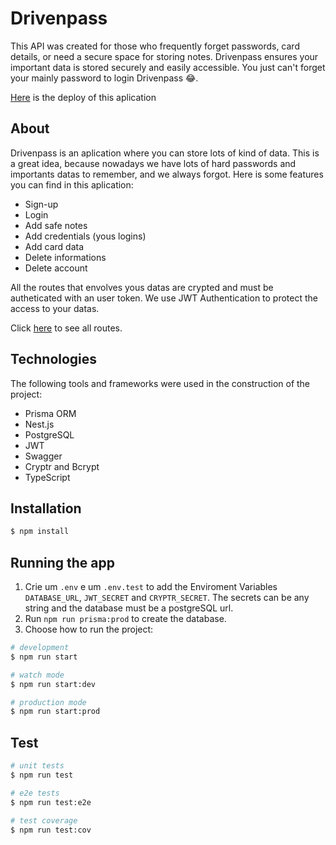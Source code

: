 # Drivenpass

This API was created for those who frequently forget passwords, card details, or need a secure space for storing notes. Drivenpass ensures your important data is stored securely and easily accessible. You just can't forget your mainly password to login Drivenpass :joy:. 

<p align="left"><a href="https://divenpass.onrender.com/" target="_blank">Here</a> is the deploy of this aplication</p>

## About

Drivenpass is an aplication where you can store lots of kind of data. This is a great idea, because nowadays we have lots of hard passwords and importants datas to remember, and we always forgot. Here is some features you can find in this aplication:

- Sign-up
- Login
- Add safe notes
- Add credentials (yous logins)
- Add card data
- Delete informations
- Delete account 

All the routes that envolves yous datas are crypted and must be autheticated with an user token. We use JWT Authentication to protect the access to your datas.
<p align="left">Click <a href="https://divenpass.onrender.com/api" target="_blank">here</a> to see all routes.</p>

## Technologies
The following tools and frameworks were used in the construction of the project:

- Prisma ORM
- Nest.js
- PostgreSQL
- JWT
- Swagger
- Cryptr and Bcrypt
- TypeScript

## Installation

```bash
$ npm install
```

## Running the app

1. Crie um `.env` e um `.env.test` to add the Enviroment Variables `DATABASE_URL`,  `JWT_SECRET` and `CRYPTR_SECRET`. The secrets can be any string and the database must be a postgreSQL url.
2. Run `npm run prisma:prod` to create the database.
3. Choose how to run the project:
```bash
# development
$ npm run start

# watch mode
$ npm run start:dev

# production mode
$ npm run start:prod
```

## Test

```bash
# unit tests
$ npm run test

# e2e tests
$ npm run test:e2e

# test coverage
$ npm run test:cov
```